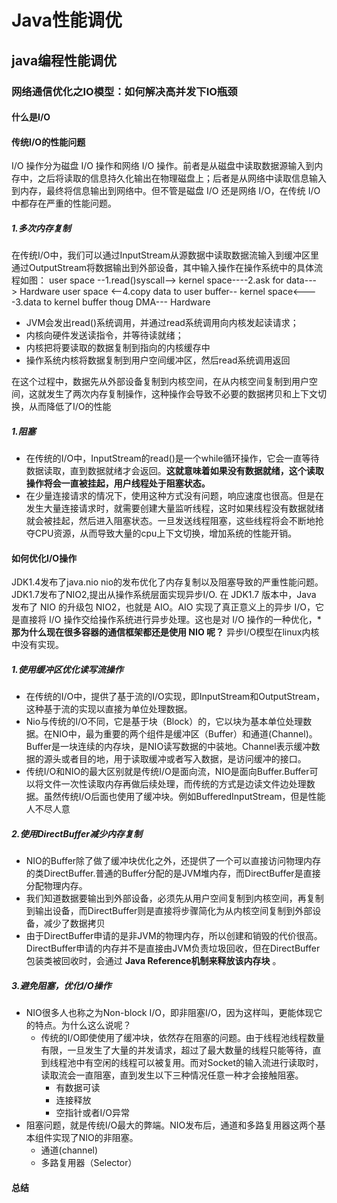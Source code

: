 # Java性能调优

## java编程性能调优

### 网络通信优化之IO模型：如何解决高并发下IO瓶颈
#### 什么是I/O

#### 传统I/O的性能问题
I/O 操作分为磁盘 I/O 操作和网络 I/O 操作。前者是从磁盘中读取数据源输入到内存中，之后将读取的信息持久化输出在物理磁盘上；后者是从网络中读取信息输入到内存，最终将信息输出到网络中。但不管是磁盘 I/O 还是网络 I/O，在传统 I/O 中都存在严重的性能问题。
##### 1.多次内存复制
在传统I/O中，我们可以通过InputStream从源数据中读取数据流输入到缓冲区里通过OutputStream将数据输出到外部设备，其中输入操作在操作系统中的具体流程如图：
user space --1.read()syscall--> kernel space----2.ask for data---> Hardware
user space <--4.copy data to user buffer-- kernel space<----3.data to kernel buffer thoug DMA--- Hardware

- JVM会发出read()系统调用，并通过read系统调用向内核发起读请求；
- 内核向硬件发送读指令，并等待读就绪；
- 内核把将要读取的数据复制到指向的内核缓存中
- 操作系统内核将数据复制到用户空间缓冲区，然后read系统调用返回

在这个过程中，数据先从外部设备复制到内核空间，在从内核空间复制到用户空间，这就发生了两次内存复制操作，这种操作会导致不必要的数据拷贝和上下文切换，从而降低了I/O的性能

##### 1.阻塞
- 在传统的I/O中，InputStream的read()是一个while循环操作，它会一直等待数据读取，直到数据就绪才会返回。**这就意味着如果没有数据就绪，这个读取操作将会一直被挂起，用户线程处于阻塞状态。**
- 在少量连接请求的情况下，使用这种方式没有问题，响应速度也很高。但是在发生大量连接请求时，就需要创建大量监听线程，这时如果线程没有数据就绪就会被挂起，然后进入阻塞状态。一旦发送线程阻塞，这些线程将会不断地抢夺CPU资源，从而导致大量的cpu上下文切换，增加系统的性能开销。

#### 如何优化I/O操作
JDK1.4发布了java.nio nio的发布优化了内存复制以及阻塞导致的严重性能问题。
JDK1.7发布了NIO2,提出从操作系统层面实现异步I/O.
在 JDK1.7 版本中，Java 发布了 NIO 的升级包 NIO2，也就是 AIO。AIO 实现了真正意义上的异步 I/O，它是直接将 I/O 操作交给操作系统进行异步处理。这也是对 I/O 操作的一种优化，***那为什么现在很多容器的通信框架都还是使用 NIO 呢？**
异步I/O模型在linux内核中没有实现。

##### 1.使用缓冲区优化读写流操作
- 在传统的I/O中，提供了基于流的I/O实现，即InputStream和OutputStream，这种基于流的实现以直接为单位处理数据。
- Nio与传统的I/O不同，它是基于块（Block）的，它以块为基本单位处理数据。在NIO中，最为重要的两个组件是缓冲区（Buffer）和通道(Channel)。Buffer是一块连续的内存块，是NIO读写数据的中装地。Channel表示缓冲数据的源头或者目的地，用于读取缓冲或者写入数据，是访问缓冲的接口。
- 传统I/O和NIO的最大区别就是传统I/O是面向流，NIO是面向Buffer.Buffer可以将文件一次性读取内存再做后续处理，而传统的方式是边读文件边处理数据。虽然传统I/O后面也使用了缓冲块。例如BufferedInputStream，但是性能人不尽人意

##### 2.使用DirectBuffer减少内存复制
- NIO的Buffer除了做了缓冲块优化之外，还提供了一个可以直接访问物理内存的类DirectBuffer.普通的Buffer分配的是JVM堆内存，而DirectBuffer是直接分配物理内存。
- 我们知道数据要输出到外部设备，必须先从用户空间复制到内核空间，再复制到输出设备，而DirectBuffer则是直接将步骤简化为从内核空间复制到外部设备，减少了数据拷贝
- 由于DirectBuffer申请的是非JVM的物理内存，所以创建和销毁的代价很高。DirectBuffer申请的内存并不是直接由JVM负责垃圾回收，但在DirectBuffer包装类被回收时，会通过 **Java Reference机制来释放该内存块** 。

##### 3.避免阻塞，优化I/O操作
- NIO很多人也称之为Non-block I/O，即非阻塞I/O，因为这样叫，更能体现它的特点。为什么这么说呢？
    + 传统的I/O即使使用了缓冲块，依然存在阻塞的问题。由于线程池线程数量有限，一旦发生了大量的并发请求，超过了最大数量的线程只能等待，直到线程池中有空闲的线程可以被复用。而对Socket的输入流进行读取时，读取流会一直阻塞，直到发生以下三种情况任意一种才会接触阻塞。
        * 有数据可读
        * 连接释放
        * 空指针或者I/O异常
- 阻塞问题，就是传统I/O最大的弊端。NIO发布后，通道和多路复用器这两个基本组件实现了NIO的非阻塞。
    + 通道(channel)
    + 多路复用器（Selector）

#### 总结